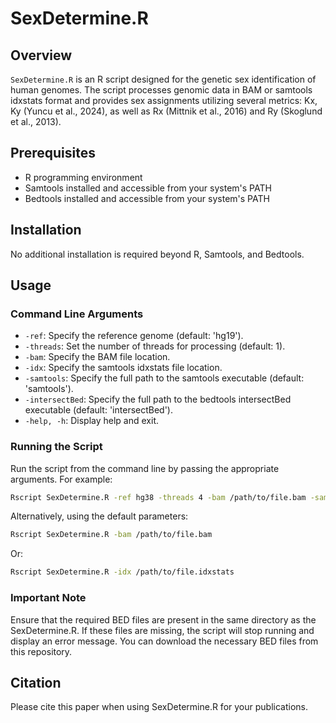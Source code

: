 
# SexDetermine.R

## Overview
`SexDetermine.R` is an R script designed for the genetic sex identification of human genomes. The script processes genomic data in BAM or samtools idxstats format and provides sex assignments utilizing several metrics:  Kx, Ky (Yuncu et al., 2024), as well as Rx (Mittnik et al., 2016) and Ry (Skoglund et al., 2013).


## Prerequisites
- R programming environment
- Samtools installed and accessible from your system's PATH
- Bedtools installed and accessible from your system's PATH

## Installation
No additional installation is required beyond R, Samtools, and Bedtools.

## Usage


### Command Line Arguments
- `-ref`: Specify the reference genome (default: 'hg19').
- `-threads`: Set the number of threads for processing (default: 1).
- `-bam`: Specify the BAM file location.
- `-idx`: Specify the samtools idxstats file location.
- `-samtools`: Specify the full path to the samtools executable (default: 'samtools').
- `-intersectBed`: Specify the full path to the bedtools intersectBed executable (default: 'intersectBed').
- `-help, -h`: Display help and exit.

### Running the Script
Run the script from the command line by passing the appropriate arguments. For example:
```bash
Rscript SexDetermine.R -ref hg38 -threads 4 -bam /path/to/file.bam -samtools /usr/local/samtools-1.18/samtools -intersectBed /usr/local/bedtools2/bin/intersectBed
```
Alternatively, using the default parameters:
```bash
Rscript SexDetermine.R -bam /path/to/file.bam
```
Or:
```bash
Rscript SexDetermine.R -idx /path/to/file.idxstats
```

### Important Note

Ensure that the required BED files are present in the same directory as the SexDetermine.R. If these files are missing, the script will stop running and display an error message. You can download the necessary BED files from this repository.

## Citation
Please cite this paper when using SexDetermine.R for your publications.



